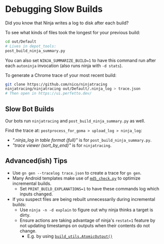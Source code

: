 # Debugging Slow Builds

Did you know that Ninja writes a log to disk after each build?

To see what kinds of files took the longest for your previous build:

```sh
cd out/Default
# Lives in depot_tools:
post_build_ninja_summary.py
```

You can also set `NINJA_SUMMARIZE_BUILD=1` to have this command run
after each `autoninja` invocation (also runs ninja with `-d stats`).

To generate a Chrome trace of your most recent build:

```sh
git clone https://github.com/nico/ninjatracing
ninjatracing/ninjatracing out/Default/.ninja_log > trace.json
# Then open in https://ui.perfetto.dev/
```

## Slow Bot Builds

Our bots run `ninjatracing` and `post_build_ninja_summary.py` as well.

Find the trace at: `postprocess_for_goma > upload_log > ninja_log`:

 * _".ninja_log in table format (full)"_ is for `post_build_ninja_summary.py`.
 * _"trace viewer (sort_by_end)"_ is for `ninjatracing`.

## Advanced(ish) Tips

* Use `gn gen --tracelog trace.json` to create a trace for `gn gen`.
* Many Android templates make use of
  [`md5_check.py`](https://cs.chromium.org/chromium/src/build/android/gyp/util/md5_check.py)
  to optimize incremental builds.
  * Set `PRINT_BUILD_EXPLANATIONS=1` to have these commands log which inputs
    changed.
* If you suspect files are being rebuilt unnecessarily during incremental
  builds:
  * Use `ninja -n -d explain` to figure out why ninja thinks a target is dirty.
  * Ensure actions are taking advantage of ninja's `restat=1` feature by not
    updating timestamps on outputs when their contents do not change.
    * E.g. by using [`build_utils.AtomicOutput()`]

[`build_utils.AtomicOutput()`]: https://source.chromium.org/search?q=symbol:AtomicOutput%20f:build
